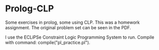 # Prolog-CLP
Some exercises in prolog, some using CLP.
This was a homework assignment. The original problem set can be seen in the PDF.

I use the ECLiPSe Constraint Logic Programming System to run.
Compile with command: compile("pl_practice.pl").
